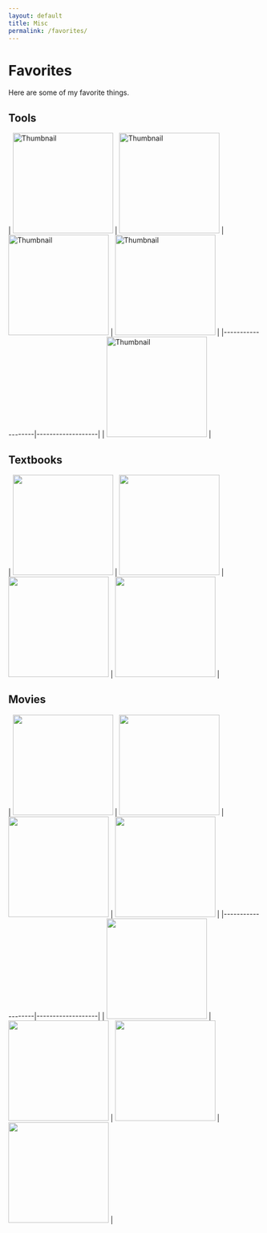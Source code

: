 ```yaml
---
layout: default
title: Misc
permalink: /favorites/
---
```


# Favorites

Here are some of my favorite things.

## Tools

| <a href="https://www.vim.org/"><img src="https://encrypted-tbn0.gstatic.com/images?q=tbn:ANd9GcTMIUJ_GPOENez-tUajREIeoImSeaZe_Kr5Uw&s" width="200" alt="Thumbnail"></a> | <a href="https://www.spacemacs.org"><img src="https://www.spacemacs.org/img/logo.svg" width="200" alt="Thumbnail"></a> | <a href="https://www.python.org"><img src="https://encrypted-tbn0.gstatic.com/images?q=tbn:ANd9GcR2Fj0zoSD0e4V7siSTI221US9cMrtjc8A2og&s" width="200" alt="Thumbnail"></a> | <a href="https://karabiner-elements.pqrs.org"><img src="https://static.macupdate.com/products/25141/l/karabiner-elements-logo.png?v=1664212621" width="200" alt="Thumbnail"></a> |
|-------------------|-------------------|
| <a href="https://www.vim.org/"><img src="https://jupyter.org/assets/homepage/main-logo.svg" width="200" alt="Thumbnail"></a> |

## Textbooks

| <a href="https://mitp-content-server.mit.edu/books/content/sectbyfn/books_pres_0/6515/sicp.zip/index.html"><img src="https://upload.wikimedia.org/wikipedia/commons/9/9d/SICP_cover.jpg" width="200"></a> | <a href="https://pragprog.com/titles/dnvim2/practical-vim-second-edition/"><img src="https://pragprog.com/titles/dnvim2/practical-vim-second-edition/dnvim2.jpg" width="200"></a> | <a href="https://ocw.mit.edu/courses/18-404j-theory-of-computation-fall-2020/"><img src="https://images.bwbcovers.com/053/Introduction-to-the-Theory-of-Computation-Sipser-Michael-9780534947286.jpg" width="200"></a> | <a href="https://ocw.mit.edu/courses/6-041-probabilistic-systems-analysis-and-applied-probability-fall-2010/"><img src="https://m.media-amazon.com/images/I/91iHKtVb8nL._UF1000,1000_QL80_.jpg" width="200"></a> |

## Movies

| <img src="https://m.media-amazon.com/images/M/MV5BMTQ2OTE1Mjk0N15BMl5BanBnXkFtZTcwODE3MDAwNA@@._V1_.jpg" width="200"> | <img src="https://i.etsystatic.com/28209571/r/il/a1a868/3776523468/il_fullxfull.3776523468_8dor.jpg" width="200"> | <img src="https://cdn.posteritati.com/posters/000/000/073/188/jackie-brown-md-web.jpg" width="200"> | <img src="https://m.media-amazon.com/images/I/71NPmBOdq7L.jpg" width="200"> |
|-------------------|-------------------|
| <img src="https://m.media-amazon.com/images/I/81tdQqbCdWL._UF894,1000_QL80_.jpg" width="200"> | <img src="https://m.media-amazon.com/images/I/61WxEjk3oQL._UF894,1000_QL80_.jpg" width="200"> | <img src="https://m.media-amazon.com/images/M/MV5BMjAxNjcyNDQxM15BMl5BanBnXkFtZTgwNzU2NDA0MDE@._V1_.jpg" width="200"> | <img src="https://m.media-amazon.com/images/I/418MR66yjVL.jpg" width="200"> |

